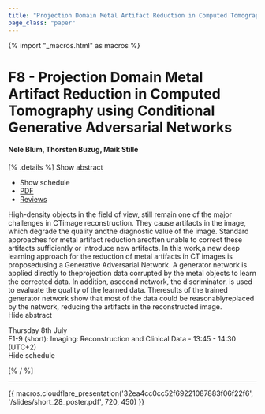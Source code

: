 ```yaml
---
title: "Projection Domain Metal Artifact Reduction in Computed Tomography using Conditional Generative Adversarial Networks"
page_class: "paper"
---
```


{% import "_macros.html" as macros %}

# F8 - Projection Domain Metal Artifact Reduction in Computed Tomography using Conditional Generative Adversarial Networks

#### Nele Blum, Thorsten Buzug, Maik Stille

[% .details %]
<a class="toggle_visibility" data-selector=".abstract" data-level="3">Show abstract</a>
- <a class="toggle_visibility" data-selector=".schedule" data-level="3">Show schedule</a>
- <a href="https://openreview.net/pdf?id=84NU3uAj1HW">PDF</a>
- <a href="https://openreview.net/forum?id=84NU3uAj1HW">Reviews</a>

<p>
    <span class="abstract">
        High-density objects in the field of view, still remain one of the major challenges in CTimage reconstruction. They cause artifacts in the image, which degrade the quality andthe diagnostic value of the image. Standard approaches for metal artifact reduction areoften unable to correct these artifacts sufficiently or introduce new artifacts. In this work,a new deep learning approach for the reduction of metal artifacts in CT images is proposedusing a Generative Adversarial Network. A generator network is applied directly to theprojection data corrupted by the metal objects to learn the corrected data. In addition, asecond network, the discriminator, is used to evaluate the quality of the learned data. Theresults of the trained generator network show that most of the data could be reasonablyreplaced by the network, reducing the artifacts in the reconstructed image.
        <br>
        <span class="actions"><a class="toggle_visibility" data-level="2">Hide abstract</a></span>
    </span>
</p>

<p>
    <span class="schedule">
         Thursday 8th July<br>F1-9 (short): Imaging: Reconstruction and Clinical Data - 13:45 - 14:30 (UTC+2)
        <br>
        <span class="actions"><a class="toggle_visibility" data-level="2">Hide schedule</a></span>
    </span>
</p>

[% / %]


---

{{ macros.cloudflare_presentation('32ea4cc0cc52f69221087883f06f22f6', '/slides/short_28_poster.pdf', 720, 450) }}
